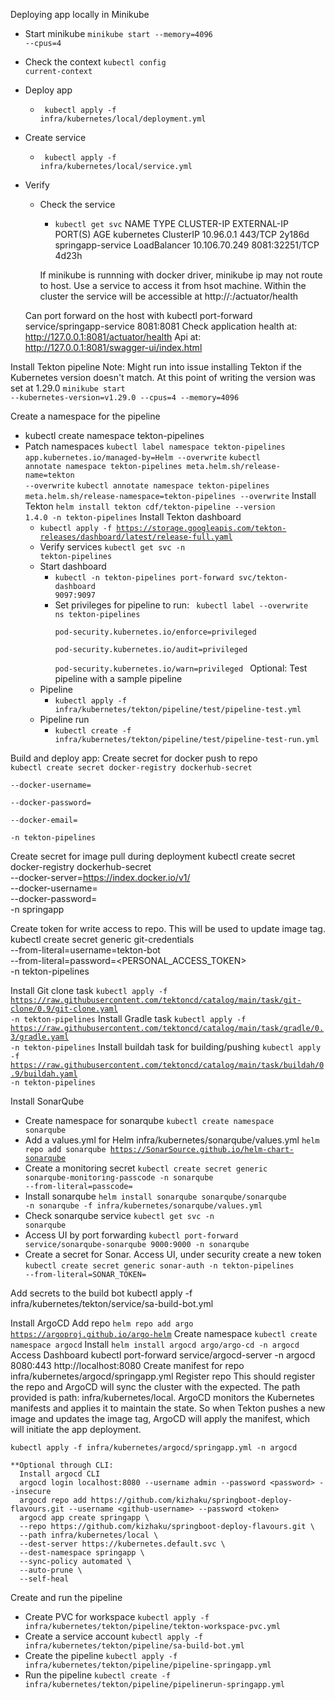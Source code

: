 Deploying app locally in Minikube
- Start minikube
    <code>minikube start --memory=4096 --cpus=4</code>
- Check the context
    <code>kubectl config current-context</code>
- Deploy app
  - <code> kubectl apply -f infra/kubernetes/local/deployment.yml</code>
- Create service
  - <code> kubectl apply -f infra/kubernetes/local/service.yml</code>
- Verify
  - Check the service
    - <code>kubectl get svc</code>
      NAME                TYPE           CLUSTER-IP      EXTERNAL-IP   PORT(S)          AGE
      kubernetes          ClusterIP      10.96.0.1       <none>        443/TCP          2y186d
      springapp-service   LoadBalancer   10.106.70.249   <pending>    8081:32251/TCP   4d23h
  
    If minikube is runnning with docker driver, minikube ip may not route to host. Use a service to access it from hsot machine.
    Within the cluster the service will be accessible at http://<service-name>:<port>/actuator/health
  
   Can port forward on the host with kubectl port-forward service/springapp-service 8081:8081
   Check application health at: http://127.0.0.1:8081/actuator/health
   Api at: http://127.0.0.1:8081/swagger-ui/index.html

Install Tekton pipeline
Note: 
    Might run into issue installing Tekton if the Kubernetes version doesn't match.
    At this point of writing the version was set at 1.29.0
    <code>minikube start --kubernetes-version=v1.29.0 --cpus=4 --memory=4096</code>

Create a namespace for the pipeline
  - kubectl create namespace tekton-pipelines
  - Patch namespaces
      <code>kubectl label namespace tekton-pipelines app.kubernetes.io/managed-by=Helm --overwrite</code>
      <code>kubectl annotate namespace tekton-pipelines meta.helm.sh/release-name=tekton --overwrite</code>
      <code>kubectl annotate namespace tekton-pipelines meta.helm.sh/release-namespace=tekton-pipelines --overwrite</code>
Install Tekton
  <code>helm install tekton cdf/tekton-pipeline --version 1.4.0 -n tekton-pipelines</code>
  Install Tekton dashboard
    - <code>kubectl apply -f https://storage.googleapis.com/tekton-releases/dashboard/latest/release-full.yaml</code>
    - Verify services
      <code>kubectl get svc -n tekton-pipelines</code>
    - Start dashboard
      - <code>kubectl -n tekton-pipelines port-forward svc/tekton-dashboard 9097:9097</code>
      - Set privileges for pipeline to run:
        <code>
        kubectl label --overwrite ns tekton-pipelines \
        pod-security.kubernetes.io/enforce=privileged \
        pod-security.kubernetes.io/audit=privileged \
        pod-security.kubernetes.io/warn=privileged
        </code>
  Optional: Test pipeline with a sample pipeline
    - Pipeline
      - <code>kubectl apply -f infra/kubernetes/tekton/pipeline/test/pipeline-test.yml</code>
    - Pipeline run
      - <code>kubectl create -f infra/kubernetes/tekton/pipeline/test/pipeline-test-run.yml</code>

Build and deploy app:
  Create secret for docker push to repo
    <code>
      kubectl create secret docker-registry dockerhub-secret \
    --docker-username=<your-dockerhub-username> \
    --docker-password=<your-dockerhub-pat> \
    --docker-email=<your-email> \
    -n tekton-pipelines
      </code>

  Create secret for image pull during deployment
    kubectl create secret docker-registry dockerhub-secret \
    --docker-server=https://index.docker.io/v1/ \
    --docker-username=<username> \
    --docker-password=<access-token> \
    -n springapp

Create token for write access to repo. This will be used to update image tag.
      kubectl create secret generic git-credentials \
    --from-literal=username=tekton-bot \
    --from-literal=password=<PERSONAL_ACCESS_TOKEN> \
    -n tekton-pipelines

Install Git clone task
  <code>kubectl apply -f https://raw.githubusercontent.com/tektoncd/catalog/main/task/git-clone/0.9/git-clone.yaml -n tekton-pipelines</code>
Install Gradle task
  <code>kubectl apply -f https://raw.githubusercontent.com/tektoncd/catalog/main/task/gradle/0.3/gradle.yaml -n tekton-pipelines</code>
Install buildah task for building/pushing
  <code>kubectl apply -f https://raw.githubusercontent.com/tektoncd/catalog/main/task/buildah/0.9/buildah.yaml -n tekton-pipelines</code>

Install SonarQube
  - Create namespace for sonarqube
  <code>kubectl create namespace sonarqube</code>
  - Add a values.yml for Helm infra/kubernetes/sonarqube/values.yml
    <code>helm repo add sonarqube https://SonarSource.github.io/helm-chart-sonarqube</code>
  - Create a monitoring secret
    <code>kubectl create secret generic sonarqube-monitoring-passcode -n sonarqube --from-literal=passcode=<passcode></code>
  - Install sonarqube
    <code>helm install sonarqube sonarqube/sonarqube -n sonarqube -f infra/kubernetes/sonarqube/values.yml</code>
  - Check sonarqube service
    <code>kubectl get svc -n sonarqube</code>
  - Access UI by port forwarding
    <code>kubectl port-forward service/sonarqube-sonarqube 9000:9000 -n sonarqube</code>
  - Create a secret for Sonar. Access UI, under security create a new token
    <code>kubectl create secret generic sonar-auth -n tekton-pipelines --from-literal=SONAR_TOKEN=<token></code>

Add secrets to the build bot
  kubectl apply -f infra/kubernetes/tekton/service/sa-build-bot.yml

Install ArgoCD
  Add repo
    <code>helm repo add argo https://argoproj.github.io/argo-helm</code>
  Create namespace
    <code>kubectl create namespace argocd</code>
  Install
    <code>helm install argocd argo/argo-cd -n argocd</code>
  Access Dashboard
    kubectl port-forward service/argocd-server -n argocd 8080:443
    http://localhost:8080
  Create manifest for repo
    infra/kubernetes/argocd/springapp.yml
  Register repo
    This should register the repo and ArgoCD will sync the cluster with the expected. The path provided is path: infra/kubernetes/local.
    ArgoCD monitors the Kubernetes manifests and applies it to maintain the state. So when Tekton pushes a new image and updates the image tag, ArgoCD will apply the manifest, which will initiate the app deployment.

    kubectl apply -f infra/kubernetes/argocd/springapp.yml -n argocd

    **Optional through CLI:
      Install argocd CLI
      argocd login localhost:8080 --username admin --password <password> --insecure
      argocd repo add https://github.com/kizhaku/springboot-deploy-flavours.git --username <github-username> --password <token>
      argocd app create springapp \
      --repo https://github.com/kizhaku/springboot-deploy-flavours.git \
      --path infra/kubernetes/local \
      --dest-server https://kubernetes.default.svc \
      --dest-namespace springapp \
      --sync-policy automated \
      --auto-prune \
      --self-heal

Create and run the pipeline
  - Create PVC for workspace
        <code>kubectl apply -f infra/kubernetes/tekton/pipeline/tekton-workspace-pvc.yml</code>
  - Create a service account
    <code>kubectl apply -f infra/kubernetes/tekton/pipeline/sa-build-bot.yml</code>
  - Create the pipeline
    <code>kubectl apply -f infra/kubernetes/tekton/pipeline/pipeline-springapp.yml</code>
  - Run the pipeline
    <code>kubectl create -f infra/kubernetes/tekton/pipeline/pipelinerun-springapp.yml</code>

